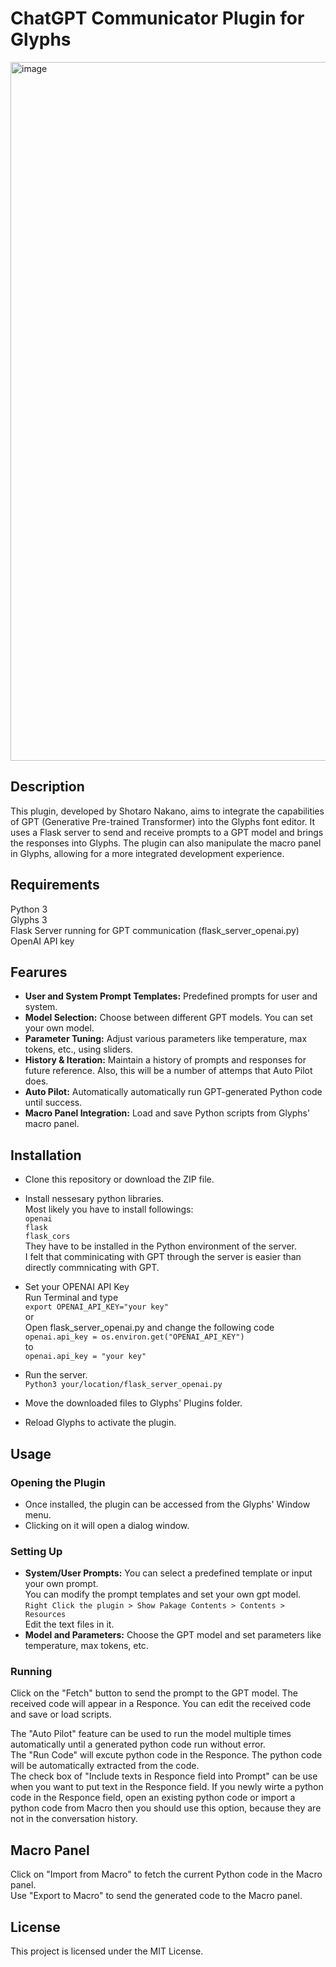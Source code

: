 # **ChatGPT Communicator Plugin for Glyphs**

<img width="1118" alt="image" src="https://github.com/ShoExperiment/ChatGPT-Communicator/assets/131850635/07397b59-76ca-42c6-9ada-cb5e65d3e1f3">


## **Description**

This plugin, developed by Shotaro Nakano, aims to integrate the capabilities of GPT (Generative Pre-trained Transformer) into the Glyphs font editor. It uses a Flask server to send and receive prompts to a GPT model and brings the responses into Glyphs. The plugin can also manipulate the macro panel in Glyphs, allowing for a more integrated development experience.

## **Requirements**

Python 3  
Glyphs 3  
Flask Server running for GPT communication (flask_server_openai.py)  
OpenAI API key  

## **Fearures**

* **User and System Prompt Templates:** Predefined prompts for user and system.  
* **Model Selection:** Choose between different GPT models. You can set your own model. 
* **Parameter Tuning:** Adjust various parameters like temperature, max tokens, etc., using sliders.  
* **History & Iteration:** Maintain a history of prompts and responses for future reference. Also, this will be a number of attemps that Auto Pilot does.  
* **Auto Pilot:** Automatically automatically run GPT-generated Python code until success.  
* **Macro Panel Integration:** Load and save Python scripts from Glyphs' macro panel.  

## **Installation**
* Clone this repository or download the ZIP file.  

* Install nessesary python libraries.  
  Most likely you have to install followings:  
  `openai`    
  `flask`  
  `flask_cors`  
  They have to be installed in the Python environment of the server.  
  I felt that comminicating with GPT through the server is easier than directly commnicating with GPT.  

* Set your OPENAI API Key  
  Run Terminal and type  
  `export OPENAI_API_KEY="your key"`  
  or  
  Open flask_server_openai.py and change the following code  
  `openai.api_key = os.environ.get("OPENAI_API_KEY")`  
  to  
  `openai.api_key = "your key"`
  
* Run the server.  
  `Python3 your/location/flask_server_openai.py`
  

* Move the downloaded files to Glyphs' Plugins folder.
* Reload Glyphs to activate the plugin.

## **Usage**

### **Opening the Plugin**

* Once installed, the plugin can be accessed from the Glyphs' Window menu.  
* Clicking on it will open a dialog window.  
    
### **Setting Up**
    
* **System/User Prompts:** You can select a predefined template or input your own prompt.  
You can modify the prompt templates and set your own gpt model.  
`Right Click the plugin > Show Pakage Contents > Contents > Resources`  
Edit the text files in it.  
* **Model and Parameters:** Choose the GPT model and set parameters like temperature, max tokens, etc.
### **Running**
Click on the "Fetch" button to send the prompt to the GPT model. The received code will appear in a Responce. You can edit the received code and save or load scripts.  
  
The "Auto Pilot" feature can be used to run the model multiple times automatically until a generated python code run without error.  
The "Run Code" will excute python code in the Responce. The python code will be automatically extracted from the code.  
The check box of "Include texts in Responce field into Prompt" can be use when you want to put text in the Responce field. If you newly wirte a python code in the Responce field, open an existing python code or import a python code from Macro then you should use this option, because they are not in the conversation history.  
  
## **Macro Panel**
Click on "Import from Macro" to fetch the current Python code in the Macro panel.  
Use "Export to Macro" to send the generated code to the Macro panel.  

## **License**

This project is licensed under the MIT License.
